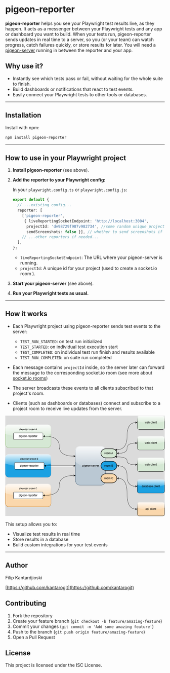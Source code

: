 # pigeon-reporter

**pigeon-reporter** helps you see your Playwright test results live, as they happen. It acts as a messenger between your Playwright tests and any app or dashboard you want to build. When your tests run, pigeon-reporter sends updates in real time to a server, so you (or your team) can watch progress, catch failures quickly, or store results for later. You will need a [pigeon-server](https://www.npmjs.com/package/pigeon-server) running in between the reporter and your app.

## Why use it?

- Instantly see which tests pass or fail, without waiting for the whole suite to finish.
- Build dashboards or notifications that react to test events.
- Easily connect your Playwright tests to other tools or databases.

---

## Installation

Install with npm:

```bash
npm install pigeon-reporter
```

---

## How to use in your Playwright project

1. **Install pigeon-reporter** (see above).
2. **Add the reporter to your Playwright config:**

   In your `playwright.config.ts` or `playwright.config.js`:

   ```ts
   export default {
     // ...existing config...
     reporter: [
       ['pigeon-reporter',
        { liveReportingSocketEndpoint: 'http://localhost:3004',
         projectId: 'dv98729f987v982734', //some random unique projectId
         sendScreenshots: false }], // whether to send screenshots if available, default: true
       // ...other reporters if needed...
     ],
   };
   ```
   - `liveReportingSocketEndpoint`: The URL where your pigeon-server is running.
   - `projectId`: A unique id for your project (used to create a socket.io room ).

3. **Start your pigeon-server** (see above).
4. **Run your Playwright tests as usual.**

---


## How it works

- Each Playwright project using pigeon-reporter sends test events to the server:
  - `TEST_RUN_STARTED`: on test run initialized
  - `TEST_STARTED`: on individual test execution start
  - `TEST_COMPLETED`: on individual test run finish and results available
  - `TEST_RUN_COMPLETED`: on suite run completed

- Each message contains `projectId` inside, so the server later can forward the message to the corresponding socket.io room (see more about [socket.io rooms](https://socket.io/docs/v3/rooms/))
- The server broadcasts these events to all clients subscribed to that project's room.
- Clients (such as dashboards or databases) connect and subscribe to a project room to receive live updates from the server.

![alt text](pigeon-architecture.png)

This setup allows you to:

- Visualize test results in real time
- Store results in a database
- Build custom integrations for your test events

---

## Author

Filip Kantardjioski

[https://github.com/kantarogit](https://github.com/kantarogit)

## Contributing

1. Fork the repository
2. Create your feature branch (`git checkout -b feature/amazing-feature`)
3. Commit your changes (`git commit -m 'Add some amazing feature'`)
4. Push to the branch (`git push origin feature/amazing-feature`)
5. Open a Pull Request

## License

This project is licensed under the ISC License.


